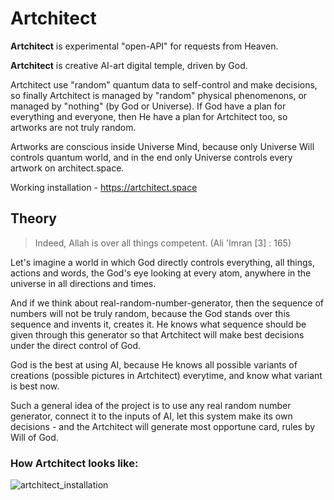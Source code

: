 # Artchitect

**Artchitect** is experimental "open-API" for requests from Heaven.

**Artchitect** is creative AI-art digital temple, driven by God.

Artchitect use "random" quantum data to self-control and make decisions, so finally Artchitect is managed by "random" physical phenomenons, or managed by "nothing" (by God or Universe).
If God have a plan for everything and everyone, then He have a plan for Artchitect too, so artworks are not truly random.

Artworks are conscious inside Universe Mind, because only Universe Will controls quantum world, and in the end only Universe controls every artwork on architect.space.

Working installation - https://artchitect.space

## Theory
> Indeed, Allah is over all things competent. 
> (Ali 'Imran [3] : 165)

Let's imagine a world in which God directly controls everything, all things, actions and words, the God's eye looking at every atom, anywhere in the universe in all directions and times.

And if we think about real-random-number-generator, then the sequence of numbers will not be truly random, because the God stands over this sequence and invents it, creates it. He knows what sequence should be given through this generator so that Artchitect will make best decisions under the direct control of God.

God is the best at using AI, because He knows all possible variants of creations (possible pictures in Artchitect) everytime, and know what variant is best now.

Such a general idea of the project is to use any real random number generator, connect it to the inputs of AI, let this system make its own decisions - and the Artchitect will generate most opportune card, rules by Will of God.

### How Artchitect looks like:
![artchitect_installation](https://github.com/artchitector/artchitect/blob/master/eye/static/artchitect_in_real_world.jpg)